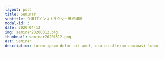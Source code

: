 ```yaml
---
layout: post
title: Seminar
subtitle: 介護ITインストラクター養成講座
modal-id: 2
date: 2020-04-12
img: seminar20200312.png
thumbnail: seminar20200312.png
alt: Seminar
description: Lorem ipsum dolor sit amet, usu cu alterum nominavi lobortis. At duo novum diceret. Tantas apeirian vix et, usu sanctus postulant inciderint ut, populo diceret necessitatibus in vim. Cu eum dicam feugiat noluisse.

---
```

